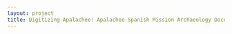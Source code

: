 ```yaml
--- 
layout: project 
title: Digitizing Apalachee: Apalachee-Spanish Mission Archaeology Document Collection
---
```



